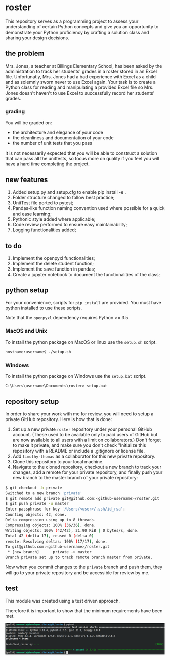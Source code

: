 # roster

This repository serves as a programming project to assess your understanding of certain Python concepts and give you an opportunity to demonstrate your Python proficiency by crafting a solution class and sharing your design decisions.

## the problem

Mrs. Jones, a teacher at Billings Elementary School, has been asked by the administration to track her students' grades in a roster stored in an Excel file. Unfortunatly, Mrs. Jones had a bad experience with Excel as a child and as solemnly sworn never to use Excel again. Your task is to create a Python class for reading and manipulating a provided Excel file so Mrs. Jones doesn't haven't to use Excel to successfully record her students' grades.

### grading

You will be graded on:
- the architecture and elegance of your code
- the cleanliness and documentation of your code
- the number of unit tests that you pass

It is not necessarily expected that you will be able to construct a solution that can pass all the unittests, so focus more on quality if you feel you will have a hard time completing the project.

## new features

1. Added setup.py and setup.cfg to enable pip install -e .
1. Folder structure changed to follow best practice;
1. UnitTest file ported to pytest;
1. Pandas-like function naming convention used where possible for a quick and ease learning;
1. Pythonic style added where applicable;
1. Code review performed to ensure easy maintainability;
1. Logging functionalities added;

## to do

1. Implement the openpyxl functionalities;
1. Implement the delete student function;
1. Implement the save function in pandas;
1. Create a jupyter notebook to document the functionalities of the class;


## python setup

For your convenience, scripts for ``pip install`` are provided. You must have python installed to use these scripts.

Note that the ``openpyxl`` dependency requires Python >= 3.5.

### MacOS and Unix

To install the python package on MacOS or linux use the ``setup.sh`` script.

```bash
hostname:username$ ./setup.sh
```

### Windows

To install the python package on Windows use the ``setup.bat`` script.

```batch
C:\Users\username\Documents\roster> setup.bat
```

## repository setup

In order to share your work with me for review, you will need to setup a private GitHub repository. Here is how that is done:

1. Set up a new private `roster` repository under your personal GitHub account. (These used to be available only to paid users of GitHub but are now available to all users with a limit on collaborators.) Don't forget to make it private, and make sure you don't check "Initialize this repository with a README or include a .gitignore or license file.
1. Add `timothy-thomas` as a collaborator for this new private repository.
1. Clone this repository to your local machine.
1. Navigate to the cloned repository, checkout a new branch to track your changes, add a remote for your private repository, and finally push your new branch to the master branch of your private repository:

```bash
$ git checkout -b private
Switched to a new branch 'private'
$ git remote add private git@github.com:<github-username>/roster.git
$ git push private -u master
Enter passphrase for key '/Users/<user>/.ssh/id_rsa': 
Counting objects: 42, done.
Delta compression using up to 8 threads.
Compressing objects: 100% (36/36), done.
Writing objects: 100% (42/42), 21.90 KiB | 0 bytes/s, done.
Total 42 (delta 17), reused 0 (delta 0)
remote: Resolving deltas: 100% (17/17), done.
To git@github.com:<github-username>/roster.git
 * [new branch]      private -> master
Branch private set up to track remote branch master from private.
```

Now when you commit changes to the `private` branch and push them, they will go to your private repository and be accessible for review by me.

## test
This module was created using a test driven approach.

Therefore it is important to show that the minimum requirements have been met.

![test driven development](test_outcome.png)

